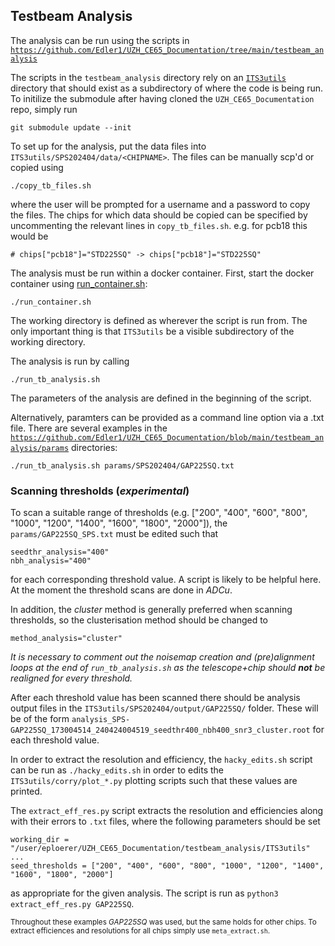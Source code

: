 ## Testbeam Analysis

The analysis can be run using the scripts in [`https://github.com/Edler1/UZH_CE65_Documentation/tree/main/testbeam_analysis`](https://github.com/Edler1/UZH_CE65_Documentation/tree/main/testbeam_analysis)

The scripts in the `testbeam_analysis` directory rely on an [`ITS3utils`](https://github.com/ajitkmaurya/ITS3utils/tree/main) directory that should exist as a subdirectory of where the code is being run. 
To initilize the submodule after having cloned the `UZH_CE65_Documentation` repo, simply run
```
git submodule update --init
```

To set up for the analysis, put the data files into `ITS3utils/SPS202404/data/<CHIPNAME>`. The files can be manually scp'd or copied using 
```
./copy_tb_files.sh 
```
where the user will be prompted for a username and a password to copy the files. The chips for which data should be copied can be specified by uncommenting the relevant lines in `copy_tb_files.sh`. e.g. for pcb18 this would be 
```
# chips["pcb18"]="STD225SQ" -> chips["pcb18"]="STD225SQ"
```

The analysis must be run within a docker container. First, start the docker container using [run_container.sh](https://github.com/Edler1/UZH_CE65_Documentation/blob/main/testbeam_analysis/run_container.sh):
```
./run_container.sh
```
The working directory is defined as wherever the script is run from. The only important thing is that `ITS3utils` be a visible subdirectory of the working directory. 


The analysis is run by calling
```
./run_tb_analysis.sh

```
The parameters of the analysis are defined in the beginning of the script.

Alternatively, paramters can be provided as a command line option via a .txt file. There are several examples in the [`https://github.com/Edler1/UZH_CE65_Documentation/blob/main/testbeam_analysis/params`](https://github.com/Edler1/UZH_CE65_Documentation/blob/main/testbeam_analysis/params) directories:
```
./run_tb_analysis.sh params/SPS202404/GAP225SQ.txt
```

### Scanning thresholds (_experimental_)

To scan a suitable range of thresholds (e.g. ["200", "400", "600", "800", "1000", "1200", "1400", "1600", "1800", "2000"]), the `params/GAP225SQ_SPS.txt` must be edited such that 
```
seedthr_analysis="400"
nbh_analysis="400"
```
for each corresponding threshold value. A script is likely to be helpful here. At the moment the threshold scans are done in _ADCu_.


In addition, the _cluster_ method is generally preferred when scanning thresholds, so the clusterisation method should be changed to
```
method_analysis="cluster"
```

_It is necessary to comment out the noisemap creation and (pre)alignment loops at the end of `run_tb_analysis.sh` as the telescope+chip should __not__ be realigned for every threshold._


After each threshold value has been scanned there should be analysis output files in the `ITS3utils/SPS202404/output/GAP225SQ/` folder. These will be of the form `analysis_SPS-GAP225SQ_173004514_240424004519_seedthr400_nbh400_snr3_cluster.root` for each threshold value.

In order to extract the resolution and efficiency, the `hacky_edits.sh` script can be run as `./hacky_edits.sh` in order to edits the `ITS3utils/corry/plot_*.py` plotting scripts such that these values are printed. 

The `extract_eff_res.py` script extracts the resolution and efficiencies along with their errors to `.txt` files, where the following parameters should be set
```
working_dir = "/user/eploerer/UZH_CE65_Documentation/testbeam_analysis/ITS3utils"
...
seed_thresholds = ["200", "400", "600", "800", "1000", "1200", "1400", "1600", "1800", "2000"]
```
as appropriate for the given analysis. The script is run as `python3 extract_eff_res.py GAP225SQ`.

<sub>Throughout these examples _GAP225SQ_ was used, but the same holds for other chips. To extract efficiences and resolutions for all chips simply use `meta_extract.sh`.</sub>



